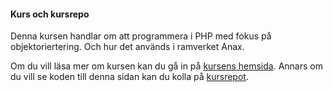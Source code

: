 #### Kurs och kursrepo

Denna kursen handlar om att programmera i PHP med fokus på objektoriertering. Och hur det används i ramverket Anax.

Om du vill läsa mer om kursen kan du gå in på [kursens hemsida](https://dbwebb.se/kurser/ramverk1-v2). Annars om du vill se koden till denna sidan kan du kolla på [kursrepot](https://github.com/dbwebb-se/ramverk1).
